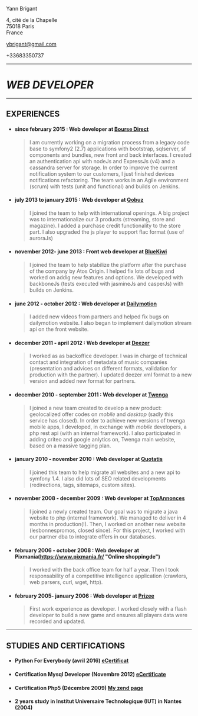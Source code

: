 Yann Brigant

4, cité de la Chapelle                
75018 Paris                                                                                 
France

ybrigant@gmail.com

+33683350737

---
# ***WEB DEVELOPER***

---


## EXPERIENCES ##

* #### since february 2015 : Web developer at [Bourse Direct](https://www.boursedirect.fr/ "Cotations, actualités et analyses boursières")
    > I am currently working on a migration process from a legacy code base to symfony2 (2.7) applications with bootstrap, sqlserver, sf components and bundles, new front and back interfaces. I created an authentication api with nodeJs and ExpressJs (v4) and a cassandra server for storage. In order to improve the current notification system to our customers, I just finished devices notifications refactoring. The team works in an Agile environment (scrum) with tests (unit and functional) and builds on Jenkins.
    
* #### july 2013 to january 2015 : Web developer at [Qobuz](http://www.qobuz.com/gb-en/discover "Unlimited music and downloading in 24-Bit Hi-Res.")
    > I joined the team to help with international openings. A big project was to internationalize our 3 products (streaming, store and magazine). I added a purchase credit functionality to the store part. I also upgraded the js player to support flac format (use of auroraJs)

* #### november 2012- june 2013 : Front web developer at [BlueKiwi](https://bluekiwi.io/ "Connect your employees, partners and customers")
    > I joined the team to help stabilize the platform after the purchase of the company by Atos Origin. I helped fix lots of bugs and worked on addig new features and options. We developed with backboneJs (tests executed with jasmineJs and casperJs) with builds on Jenkins.

* #### june 2012 - october 2012 : Web developer at [Dailymotion](http://www.dailymotion.com/gb "Find and watch recommended videos for you")
    > I added new videos from partners and helped fix bugs on dailymotion website. I also began to implement dailymotion stream api on the front website.

* #### december 2011 - april 2012 : Web developer at [Deezer](https://www.deezer.com/en/ "Deezer is the No. 1 site for listening to music on demand.")
    > I worked as as backoffice developer. I was in charge of technical contact and integration of metadata of music companies (presentation and advices on different formats, validation for production with the partner). I updated deezer xml format to a new version and added new format for partners.
    
* #### december 2010 - september 2011 : Web developer at [Twenga](http://www.twenga.com/ "The largest selection of products and stores online")
    > I joined a new team created to develop a new product: geolocalized offer codes on *mobile* and *desktop* (sadly this service has closed). In order to achieve new versions of twenga mobile apps, I developed, in exchange with *mobile* developers, a php rest api (with an internal framework). I also participated in adding criteo and google anlytics on, Twenga main website, based on a massive tagging plan.
    
* #### january 2010 - november 2010 : Web developer at [Quotatis](http://www.quotatis.fr/ "Devis Travaux - Comparer les prix avec 5 devis gratuitst")
    > I joined this team to help migrate all websites and a new api to symfony 1.4. I also did lots of SEO related developments (redirections, tags, sitemaps, custom sites).
   
* #### november 2008 - december 2009 : Web developer at [TopAnnonces](http://www.topannonces.fr/ "")
    > I joined a newly created team. Our goal was to migrate a java website to php (internal framework). We managed to deliver in 4 months in production(!). Then, I worked on another new website (lesbonnespromos, closed since). For this project, I worked with our partner dba to integrate offers in our databases.

* #### february 2006 - october 2008 : Web developer at Pixmania(https://www.pixmania.fr/ "Online shoppingde")
    > I worked with the back office team for half a year. Then I took responsability of a competitive intelligence application (crawlers, web parsers, curl, wget, http).

* #### february 2005- january 2006 : Web developer at [Prizee](http://www.prizee.com/ "Jeux gratuits : jeu flash en ligne et encheres de produits Prizee !")
    > First work experience as developer. I worked closely with a flash developer to build a new game and ensures all players data were recorded and updated.


---


## STUDIES AND CERTIFICATIONS

* #### Python For Everybody (avril 2016) [eCertificat](https://www.coursera.org/account/accomplishments/specialization/certificate/EQ63CUMV4YU9) 
 
* #### Certification Mysql Developer (Novembre 2012) [eCertificate](https://drive.google.com/file/d/0B7vEdkyr68IxWUw2ZUhQLXp0WlE/view?usp=sharing)

* #### Certification Php5 (Décembre 2009) [My zend page](http://www.zend.com/en/yellow-pages/ZEND012321)

* #### 2 years study in Institut Universaire Technologique (IUT) in Nantes (2004)
